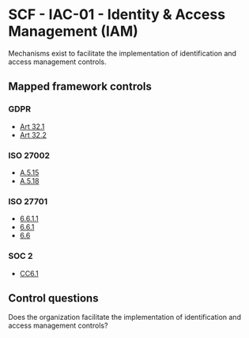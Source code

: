 # SCF - IAC-01 - Identity & Access Management (IAM)
Mechanisms exist to facilitate the implementation of identification and access management controls.
## Mapped framework controls
### GDPR
- [Art 32.1](../gdpr/art32.md#Article-321)
- [Art 32.2](../gdpr/art32.md#Article-322)
  
### ISO 27002
- [A.5.15](../iso27002/a-5.md#a515)
- [A.5.18](../iso27002/a-5.md#a518)
  
### ISO 27701
- [6.6.1.1](../iso27701/6611.md)
- [6.6.1](../iso27701/661.md)
- [6.6](../iso27701/66.md)
  
### SOC 2
- [CC6.1](../soc2/cc61.md)
  
## Control questions
Does the organization facilitate the implementation of identification and access management controls?
  